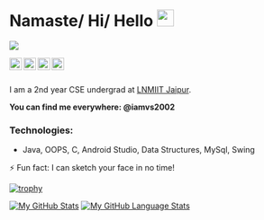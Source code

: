 # Namaste/ Hi/ Hello <img src="https://raw.githubusercontent.com/MartinHeinz/MartinHeinz/master/wave.gif" width="30px">

![](https://komarev.com/ghpvc/?username=iamvs-2002&color=green)

<a href="https://www.linkedin.com/in/iamvs2002/">
  <img align="left" alt="Vaibhav Singhal - LinkedIn" width="22px" src="https://img.icons8.com/fluent/48/000000/linkedin.png"/>
</a>
<a href="https://instagram.com/iamvs2002">
  <img align="left" alt="Vaibhav Singhal - Instagram" width="22px" src="https://img.icons8.com/fluent/48/000000/instagram-new.png"/>
</a>
<a href="https://www.facebook.com/iamvs2002/">
  <img align="left" alt="Vaibhav Singhal - Facebook" width="22px" src="https://img.icons8.com/color/64/000000/facebook-new.png"/>
</a>
<a href="https://twitter.com/iamvs2002">
  <img align="left" alt="Vaibhav Singhal - Twitter" width="22px" src="https://img.icons8.com/fluent/48/000000/twitter.png"/>
</a>


<br />
<br />

I am a 2nd year CSE undergrad at [LNMIIT Jaipur](https://www.lnmiit.ac.in/). 


**You can find me everywhere: @iamvs2002**


### Technologies: 
- Java, OOPS, C, Android Studio, Data Structures, MySql, Swing

⚡ Fun fact: I can sketch your face in no time!

[![trophy](https://github-profile-trophy.vercel.app/?username=iamvs-2002&theme=synthwave)](https://github.com/ryo-ma/github-profile-trophy)



[![My GitHub Stats](https://github-readme-stats.vercel.app/api/?username=iamvs-2002&count_private=true&theme=synthwave&showicons=true)]()
[![My GitHub Language Stats](https://github-readme-stats.vercel.app/api/top-langs/?username=iamvs-2002&langs_count=5&theme=synthwave)]()

